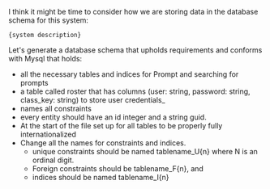 I think it might be time to consider how we are storing data in the database schema for this system:
```
{system description}
```
Let's generate a database schema that upholds requirements and conforms with Mysql that holds:
- all the necessary tables and indices for Prompt and searching for prompts
- a table called roster that has columns (user: string, password: string, class_key: string) to store user credentials_
- names all constraints
- every entity should have an id integer and a string guid. 
- At the start of the file set up for all tables to be properly fully internationalized
- Change all the names for constraints and indices.  
  - unique constraints should be named tablename_U{n} where N is an ordinal digit.  
  - Foreign constraints should be tablename_F{n}, and
  - indices should be named tablename_I{n} 

